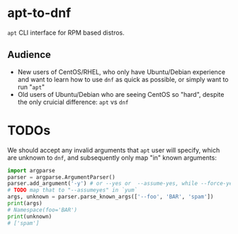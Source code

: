 # apt-to-dnf

`apt` CLI interface for RPM based distros.

## Audience

* New users of CentOS/RHEL, who only have Ubuntu/Debian experience and want to learn how to use `dnf` as quick as possible, or simply want to run "`apt`"
* Old users of Ubuntu/Debian who are seeing CentOS so "hard", despite the only cruicial difference: `apt` vs `dnf`

# TODOs

We should accept any invalid arguments that `apt` user will specify, which are unknown to `dnf`,
and subsequently only map "in" known arguments:

```python
import argparse
parser = argparse.ArgumentParser()
parser.add_argument('-y') # or --yes or  --assume-yes, while --force-yes or -y
# TODO map that to "--assumeyes" in `yum`
args, unknown = parser.parse_known_args(['--foo', 'BAR', 'spam'])
print(args)
# Namespace(foo='BAR')
print(unknown)
# ['spam']
```
